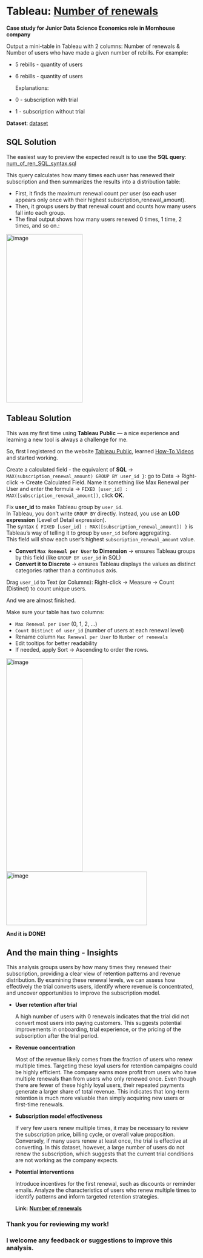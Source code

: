 # Tableau: [Number of renewals](https://public.tableau.com/views/purchases_17563007346520/Insightsdescription?:language=en-US&:sid=&:redirect=auth&:display_count=n&:origin=viz_share_link)
**Case study for Junior Data Science Economics role in Mornhouse company**

Output a mini-table in Tableau with 2 columns: 
Number of renewals & Number of users who have made a given number of rebills.
For example:
- 5 rebills - quantity of users
- 6 rebills - quantity of users
  
  Explanations:
- 0 - subscription with trial
- 1 - subscription without trial

**Dataset**:
[dataset](https://docs.google.com/spreadsheets/d/1mAP0_Noi8f9-Ha4et5TlksabocHsPtUM7EalYH5xX_o/edit?gid=0#gid=0)

## SQL Solution

The easiest way to preview the expected result is to use the **SQL query**: [num_of_ren_SQL_syntax.sql](num_of_ren_SQL_syntax.sql)

This query calculates how many times each user has renewed their subscription and then summarizes the results into a distribution table:
- First, it finds the maximum renewal count per user (so each user appears only once with their highest subscription_renewal_amount).
- Then, it groups users by that renewal count and counts how many users fall into each group.
- The final output shows how many users renewed 0 times, 1 time, 2 times, and so on.:

<img width="201" height="444" alt="image" src="https://github.com/user-attachments/assets/4df11cff-b33a-42c4-92c8-ba2080bd190a" />

## Tableau Solution
This was my first time using **Tableau Public** — a nice experience and learning a new tool is always a challenge for me.

So, first I registered on the website [Tableau Public](https://public.tableau.com/app/discover), learned [How-To Videos](https://public.tableau.com/app/learn/how-to-videos) and started working. 

Create a calculated field - the equivalent of **SQL** → `MAX(subscription_renewal_amount) GROUP BY user_id }`: go to Data → Right-click → Create Calculated Field. Name it something like Max Renewal per User and enter the formula  → `FIXED [user_id] : MAX([subscription_renewal_amount])`, click **OK**.

Fix **user_id** to make Tableau group by `user_id`.  
In Tableau, you don’t write `GROUP BY` directly. Instead, you use an **LOD expression** (Level of Detail expression).  
The syntax `{ FIXED [user_id] : MAX([subscription_renewal_amount]) }` is Tableau’s way of telling it to group by `user_id` before aggregating.  
This field will show each user’s highest `subscription_renewal_amount` value.

- **Convert `Max Renewal per User` to Dimension** → ensures Tableau groups by this field (like `GROUP BY user_id` in SQL)  
- **Convert it to Discrete** → ensures Tableau displays the values as distinct categories rather than a continuous axis.

Drag `user_id` to Text (or Columns): Right-click → Measure → Count (Distinct) to count unique users.

And we are almost finished.

Make sure your table has two columns:
- `Max Renewal per User` (0, 1, 2, …)
- `Count Distinct of user_id` (number of users at each renewal level)
- Rename column `Max Renewal per User` to `Number of renewals`
- Edit tooltips for better readability
- If needed, apply Sort → Ascending to order the rows.

<img width="201" height="563" alt="image" src="https://github.com/user-attachments/assets/228e078f-947b-4fef-a1a7-f221fec65522" />


<img width="371" height="141" alt="image" src="https://github.com/user-attachments/assets/6c6b857a-8033-4e96-a333-55e0e2a9a5c1" />

**And it is DONE!**

## And the main thing  -  Insights

This analysis groups users by how many times they renewed their subscription, providing a clear view of retention patterns and revenue distribution. By examining these renewal levels, we can assess how effectively the trial converts users, identify where revenue is concentrated, and uncover opportunities to improve the subscription model.
- **User retention after trial**
  
  A high number of users with 0 renewals indicates that the trial did not convert most users into paying customers. This suggests potential improvements in onboarding, trial experience, or the pricing of the subscription after the trial period.
- **Revenue concentration**
  
  Most of the revenue likely comes from the fraction of users who renew multiple times. Targeting these loyal users for retention campaigns could be highly efficient. The company earns more profit from users who have multiple renewals than from users who only renewed once. Even though there are fewer of these highly loyal users, their repeated payments generate a larger share of total revenue. This indicates that long-term retention is much more valuable than simply acquiring new users or first-time renewals.
- **Subscription model effectiveness**
  
  If very few users renew multiple times, it may be necessary to review the subscription price, billing cycle, or overall value proposition. Conversely, if many users renew at least once, the trial is effective at converting. In this dataset, however, a large number of users do not renew the subscription, which suggests that the current trial conditions are not working as the company expects.
- **Potential interventions**
  
  Introduce incentives for the first renewal, such as discounts or reminder emails. Analyze the characteristics of users who renew multiple times to identify patterns and inform targeted retention strategies.

  **Link:** [**Number of renewals**](https://public.tableau.com/views/purchases_17563007346520/Insightsdescription?:language=en-US&:sid=&:redirect=auth&:display_count=n&:origin=viz_share_link)



### Thank you for reviewing my work!  

### I welcome any feedback or suggestions to improve this analysis.
